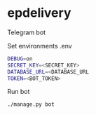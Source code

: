 # epdelivery
Telegram bot

Set environments
.env
```bash
DEBUG=on
SECRET_KEY=<SECRET_KEY>
DATABASE_URL=<DATABASE_URL
TOKEN=<BOT_TOKEN>
```

Run bot
```bash
./manage.py bot
```